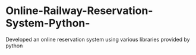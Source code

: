 # Online-Railway-Reservation-System-Python-
Developed an online reservation system using various libraries provided by python
